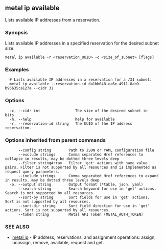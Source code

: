 ## metal ip available

Lists available IP addresses from a reservation.

### Synopsis

Lists available IP addresses in a specified reservation for the desired subnet size.

```
metal ip available -r <reservation_UUID> -c <size_of_subnet> [flags]
```

### Examples

```
  # Lists available IP addresses in a reservation for a /31 subnet:
  metal ip available --reservation-id da1bb048-ea6e-4911-8ab9-b95635ca127a --cidr 31
```

### Options

```
  -c, --cidr int                The size of the desired subnet in bits.
  -h, --help                    help for available
  -r, --reservation-id string   The UUID of the IP address reservation.
```

### Options inherited from parent commands

```
      --config string        Path to JSON or YAML configuration file
      --exclude strings      Comma separated Href references to collapse in results, may be dotted three levels deep
      --filter stringArray   Filter 'get' actions with name value pairs. Filter is not supported by all resources and is implemented as request query parameters.
      --include strings      Comma separated Href references to expand in results, may be dotted three levels deep
  -o, --output string        Output format (*table, json, yaml)
      --search string        Search keyword for use in 'get' actions. Search is not supported by all resources.
      --sort-by string       Sort fields for use in 'get' actions. Sort is not supported by all resources.
      --sort-dir string      Sort field direction for use in 'get' actions. Sort is not supported by all resources.
      --token string         Metal API Token (METAL_AUTH_TOKEN)
```

### SEE ALSO

* [metal ip](metal_ip.md)	 - IP address, reservations, and assignment operations: assign, unassign, remove, available, request and get.

